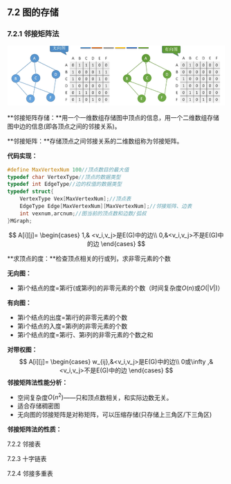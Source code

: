 ## 7.2 图的存储

### 7.2.1 邻接矩阵法

![image-20220918160807169](部分.assets/image-20220918160807169.png)

**邻接矩阵存储：**用一个一维数组存储图中顶点的信息，用一个二维数组存储图中边的信息(即各顶点之间的邻接关系)。

**邻接矩阵：**存储顶点之间邻接关系的二维数组称为邻接矩阵。

**代码实现：**

```C++
#define MaxVertexNum 100//顶点数目的最大值
typedef char VertexType//顶点的数据类型
typedef int EdgeType//边的权值的数据类型
typedef struct{
    VertexType Vex[MaxVertexNum];//顶点表
    EdgeType Edge[MaxVertexNum][MaxVertexNum];//邻接矩阵、边表
    int vexnum,arcnum;//图当前的顶点数和边数/弧叔
}MGraph;
```

$$
A[i][j]=
\begin{cases}
	1,& <v_i,v_j>是E(G)中的边\\ 0,&<v_i,v_j>不是E(G)中的边
\end{cases}
$$

**求顶点的度：**检查顶点相关的行或列，求非零元素的个数

**无向图：**

-   第i个结点的度=第i行(或第i列)的非零元素的个数（时间复杂度$O(n)$或$O(|V|)$）

**有向图：**

-   第i个结点的出度=第i行的非零元素的个数
-   第i个结点的入度=第i列的非零元素的个数
-   第i个结点的度=第i行、第i列的非零元素的个数之和

**对带权图：**
$$
A[i][j]=
\begin{cases}
	w_{ij},&<v_i,v_j>是E(G)中的边\\ 0或\infty ,&<v_i,v_j>不是E(G)中的边
\end{cases}
$$
**邻接矩阵法性能分析：**

-   空间复杂度$O(n^2)$——只和顶点数相关，和实际边数无关。
-   适合存储稠密图
-   无向图的邻接矩阵是对称矩阵，可以压缩存储(只存储上三角区/下三角区)

**邻接矩阵法的性质：**







7.2.2 邻接表

7.2.3 十字链表

7.2.4 邻接多重表